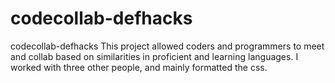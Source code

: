# codecollab-defhacks
codecollab-defhacks
This project allowed coders and programmers to meet and collab based on similarities in proficient and learning languages.
I worked with three other people, and mainly formatted the css.
